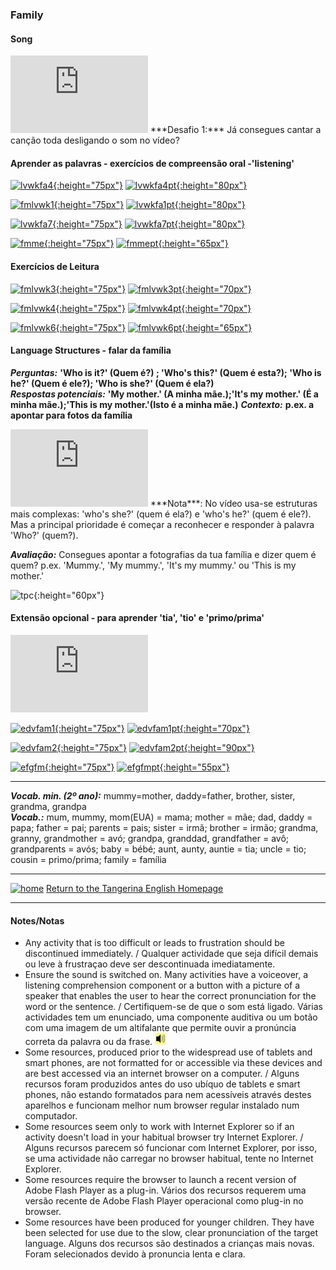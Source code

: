 ### Family

#### Song

<iframe width="220" height="124" src="https://www.youtube.com/embed/GiRUF7hvWuM" frameborder="0" allow="accelerometer; autoplay; encrypted-media; gyroscope; picture-in-picture" allowfullscreen></iframe>    
***Desafio 1:*** Já consegues cantar a canção toda desligando o som no vídeo?  

#### Aprender as palavras - exercícios de compreensão oral -'listening'

[![lvwkfa4](https://1blockatatime.github.io/English/images/lvwkfa4.PNG){:height="75px"}](https://www.liveworksheets.com/worksheets/en/English_as_a_Second_Language_(ESL)/Family_members/Family_Members_nj183575ue) [![lvwkfa4pt](https://1blockatatime.github.io/English/images/lvwkfa4_pt.png){:height="80px"}](https://www.liveworksheets.com/worksheets/en/English_as_a_Second_Language_(ESL)/Family_members/Family_Members_nj183575ue)

[![fmlvwk1](https://1blockatatime.github.io/English/images/fmlvwk1.PNG){:height="75px"}](https://www.liveworksheets.com/worksheets/en/English_as_a_Second_Language_(ESL)/The_family/Family_words_yi15828ja) [![lvwkfa1pt](https://1blockatatime.github.io/English/images/lvwkfa1_pt.png){:height="80px"}](https://www.liveworksheets.com/worksheets/en/English_as_a_Second_Language_(ESL)/The_family/Family_words_yi15828ja)  

[![lvwkfa7](https://1blockatatime.github.io/English/images/lvwkfa7.PNG){:height="75px"}](https://www.liveworksheets.com/worksheets/en/English_as_a_Second_Language_(ESL)/The_family/Family_members_jv11525ld) [![lvwkfa7pt](https://1blockatatime.github.io/English/images/lvwkfa7_pt.png){:height="80px"}](https://www.liveworksheets.com/worksheets/en/English_as_a_Second_Language_(ESL)/The_family/Family_members_jv11525ld)

[![fmme](https://1blockatatime.github.io/English/images/fmme.PNG){:height="75px"}](https://www.freddiesville.com/games/family-members-memory-game/) [![fmmept](https://1blockatatime.github.io/English/images/fmme_pt.png){:height="65px"}](https://www.freddiesville.com/games/family-members-memory-game/)

#### Exercícios de Leitura

[![fmlvwk3](https://1blockatatime.github.io/English/images/fmlvwk3.PNG){:height="75px"}](https://www.liveworksheets.com/worksheets/en/English_as_a_Second_Language_(ESL)/The_family/Family_-_Read_and_choose_xd37015fb) [![fmlvwk3pt](https://1blockatatime.github.io/English/images/fmlvwk3_pt.png){:height="70px"}](https://www.liveworksheets.com/worksheets/en/English_as_a_Second_Language_(ESL)/The_family/Family_-_Read_and_choose_xd37015fb)  

[![fmlvwk4](https://1blockatatime.github.io/English/images/fmlvwk4.PNG){:height="75px"}](https://www.liveworksheets.com/worksheets/en/English_as_a_Second_Language_(ESL)/The_family/Family_-_Read_and_match_fx37014xf) [![fmlvwk4pt](https://1blockatatime.github.io/English/images/fmlvwk4_pt.png){:height="70px"}](https://www.liveworksheets.com/worksheets/en/English_as_a_Second_Language_(ESL)/The_family/Family_-_Read_and_match_fx37014xf)  

[![fmlvwk6](https://1blockatatime.github.io/English/images/fmlvwk6.PNG){:height="75px"}](https://www.liveworksheets.com/worksheets/en/English_as_a_Second_Language_(ESL)/The_family/This_is_my_family_cy15880pf) [![fmlvwk6pt](https://1blockatatime.github.io/English/images/fmlvwk6_pt.png){:height="65px"}](https://www.liveworksheets.com/worksheets/en/English_as_a_Second_Language_(ESL)/The_family/This_is_my_family_cy15880pf)  

#### Language Structures - falar da família

***Perguntas:*** **'Who is it?' (Quem é?) ; 'Who's this?' (Quem é esta?); 'Who is he?' (Quem é ele?); 'Who is she?' (Quem é ela?)**  
***Respostas potenciais:*** **'My mother.' (A minha mãe.);'It's my mother.' (É a minha mãe.);'This is my mother.'(Isto é a minha mãe.)**
***Contexto:*** **p.ex. a apontar para fotos da família**

<iframe width="220" height="124" src="https://www.youtube.com/embed/kgAPgBz90Xs" frameborder="0" allow="accelerometer; autoplay; encrypted-media; gyroscope; picture-in-picture" allowfullscreen></iframe>   
***Nota***: No vídeo usa-se estruturas mais complexas: 'who's she?' (quem é ela?) e 'who's he?' (quem é ele?). Mas a principal prioridade é começar a reconhecer e responder à palavra 'Who?' (quem?).  

***Avaliação:*** Consegues apontar a fotografias da tua família e dizer quem é quem? p.ex. 'Mummy.', 'My mummy.', 'It's my mummy.' ou 'This is my mother.'  

![tpc](https://1blockatatime.github.io/English/images/tpc_pt.png){:height="60px"}  

#### Extensão opcional - para aprender 'tia', 'tio' e 'primo/prima'
<iframe width="220" height="124" src="https://www.youtube.com/embed/FHaObkHEkHQ" frameborder="0" allow="accelerometer; autoplay; encrypted-media; gyroscope; picture-in-picture" allowfullscreen></iframe>  

[![edvfam1](https://1blockatatime.github.io/English/images/edvfam1.PNG){:height="75px"}](https://www.education.vic.gov.au/languagesonline/english/sect07/no_4/no_4.htm) [![edvfam1pt](https://1blockatatime.github.io/English/images/edvfam1_pt.png){:height="70px"}](https://www.education.vic.gov.au/languagesonline/english/sect07/no_4/no_4.htm)  

[![edvfam2](https://1blockatatime.github.io/English/images/edvfam2.PNG){:height="75px"}](https://www.education.vic.gov.au/languagesonline/english/sect07/no_4/no_4.htm) [![edvfam2pt](https://1blockatatime.github.io/English/images/edvfam2_pt.png){:height="90px"}](https://www.education.vic.gov.au/languagesonline/english/sect07/no_4/no_4.htm)  

[![efgfm](https://1blockatatime.github.io/English/images/efgfm.PNG){:height="75px"}](https://englishflashgames.blogspot.pt/2010/10/family-vocabulary-game.html) [![efgfmpt](https://1blockatatime.github.io/English/images/efgfm_pt.png){:height="55px"}](https://englishflashgames.blogspot.pt/2010/10/family-vocabulary-game.html)  
  
<!--[![wfam1](https://1blockatatime.github.io/English/images/wfam1.PNG){:height="75px"}](http://www.english-time.eu/hry/family-tree.php?zpet=teacher) [![wfam1pt](https://1blockatatime.github.io/English/images/wfam1_pt.png){:height="75px"}](http://www.english-time.eu/hry/family-tree.php?zpet=teacher)-->  

***

***Vocab. min. (2º ano):*** mummy=mother, daddy=father, brother, sister, grandma, grandpa  
***Vocab.:*** mum, mummy, mom(EUA) = mama; mother = mãe; dad, daddy = papa; father = pai; parents = pais; sister = irmã; brother = irmão; grandma, granny, grandmother = avó; grandpa, granddad, grandfather = avô; grandparents = avós; baby = bébé; aunt, aunty, auntie = tia; uncle = tio; cousin = primo/prima; family = família  

***
[![home](https://1blockatatime.github.io/English/images/home.png)](https://tangerina-pt.github.io/English) [Return to the Tangerina English Homepage](https://tangerina-pt.github.io/English)

***

#### Notes/Notas
* Any activity that is too difficult or leads to frustration should be discontinued immediately. / Qualquer actividade que seja difícil demais ou leve à frustraçao deve ser descontinuada imediatamente.
* Ensure the sound is switched on. Many activities have a voiceover, a listening comprehension component or a button with a picture of a speaker that enables the user to hear the correct pronunciation for the word or the sentence. / Certifiquem-se de que o som está ligado. Várias actividades tem um enunciado, uma componente auditiva ou um botão com uma imagem de um altifalante que permite ouvir a pronúncia correta da palavra ou da frase. ![spkr2](/images/spkr2.PNG)
* Some resources, produced prior to the widespread use of tablets and smart phones, are not formatted for or accessible via these devices and are best accessed via an internet browser on a computer. / Alguns recursos foram produzidos antes do uso ubíquo de tablets e smart phones, não estando formatados para nem acessíveis através destes aparelhos e funcionam melhor num browser regular instalado num computador.
* Some resources seem only to work with Internet Explorer so if an activity doesn't load in your habitual browser try Internet Explorer. / Alguns recursos parecem só funcionar com Internet Explorer, por isso, se uma actividade não carregar no browser habitual, tente no Internet Explorer.
* Some resources require the browser to launch a recent version of Adobe Flash Player as a plug-in. Vários dos recursos requerem uma versão recente de Adobe Flash Player operacional como plug-in no browser.
* Some resources have been produced for younger children. They have been selected for use due to the slow, clear pronunciation of the target language. Alguns dos recursos são destinados a crianças mais novas. Foram selecionados devido à pronuncia lenta e clara.
